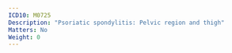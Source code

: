 ```yaml
---
ICD10: M0725
Description: "Psoriatic spondylitis: Pelvic region and thigh"
Matters: No
Weight: 0
---
```



